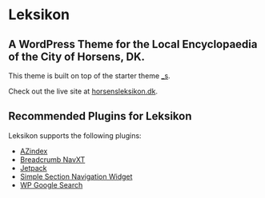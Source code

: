 # Leksikon
## A WordPress Theme for the Local Encyclopaedia of the City of Horsens, DK.

This theme is built on top of the starter theme [_s](http://underscores.me).

Check out the live site at [horsensleksikon.dk](http://horsensleksikon.dk/).

## Recommended Plugins for Leksikon

Leksikon supports the following plugins:

- [AZindex](https://wordpress.org/plugins/bemo-a-z-index/)
- [Breadcrumb NavXT](https://wordpress.org/plugins/breadcrumb-navxt/)
- [Jetpack](https://wordpress.org/plugins/jetpack/)
- [Simple Section Navigation Widget](https://wordpress.org/plugins/simple-section-navigation/)
- [WP Google Search](https://wordpress.org/plugins/wp-google-search/)

